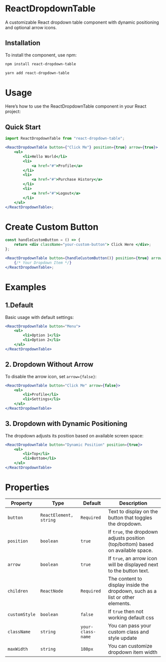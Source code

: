 # ReactDropdownTable

A customizable React dropdown table component with dynamic positioning and optional arrow icons.

## Installation

To install the component, use npm:

```bash
npm install react-dropdown-table
```

```bash
yarn add react-dropdown-table
```

# Usage

Here’s how to use the ReactDropdownTable component in your React project:

## Quick Start

```jsx
import ReactDropdownTable from "react-dropdown-table";

<ReactDropdownTable button={"Click Me"} position={true} arrow={true}>
    <ul>
        <li>Hello World</li>
        <li>
            <a href="#">Profile</a>
        </li>
        <li>
            <a href="#">Purchase History</a>
        </li>
        <li>
            <a href="#">Logout</a>
        </li>
    </ul>
</ReactDropdownTable>;
```

# Create Custom Button

```jsx
const handleCustomButton = () => {
    return <div className="your-custom-button"> Click Here </div>;
};

<ReactDropdownTable button={handleCustomButton()} position={true} arrow={true}>
    {/* Your Dropdown Item */}
</ReactDropdownTable>;
```

# Examples

## 1.Default

Basic usage with default settings:

```jsx
<ReactDropdownTable button="Menu">
    <ul>
        <li>Option 1</li>
        <li>Option 2</li>
    </ul>
</ReactDropdownTable>
```

## 2. Dropdown Without Arrow

To disable the arrow icon, set `arrow={false}`:

```jsx
<ReactDropdownTable button="Click Me" arrow={false}>
    <ul>
        <li>Profile</li>
        <li>Settings</li>
    </ul>
</ReactDropdownTable>
```

## 3. Dropdown with Dynamic Positioning

The dropdown adjusts its position based on available screen space:

```jsx
<ReactDropdownTable button="Dynamic Position" position={true}>
    <ul>
        <li>Top</li>
        <li>Bottom</li>
    </ul>
</ReactDropdownTable>
```

# Properties

| Property      | Type                   | Default           | Description                                                                     |
| ------------- | ---------------------- | ----------------- | ------------------------------------------------------------------------------- |
| `button`      | `ReactElement, string` | `Required`        | Text to display on the button that toggles the dropdown.                        |
| `position`    | `boolean`              | `true`            | If `true`, the dropdown adjusts position (top/bottom) based on available space. |
| `arrow`       | `boolean`              | `true`            | If `true`, an arrow icon will be displayed next to the button text.             |
| `children`    | `ReactNode`            | `Required`        | The content to display inside the dropdown, such as a list or other elements.   |
| `customStyle` | `boolean`              | `false`           | If `true` then not working default css                                          |
| `className`   | `string`               | `your-class-name` | You can pass your custom class and style update                                 |
| `maxWidth`    | `string`               | `180px`           | You can customize dropdown item width                                           |
